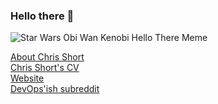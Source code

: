 ### Hello there 👋

![Star Wars Obi Wan Kenobi Hello There Meme](https://shortcdn.com/chrisshort/obi-wan-kenobi-hello-there.gif)

[About Chris Short](https://chrisshort.net/about)  
[Chris Short's CV](https://chrisshort.net/cv)  
[Website](https://chrisshort.net)  
[DevOps'ish subreddit](https://reddit.com/r/devopsish)

<!--
**chris-short/chris-short** is a ✨ _special_ ✨ repository because its `README.md` (this file) appears on your GitHub profile.

Here are some ideas to get you started:

- 🔭 I’m currently working on ...
- 🌱 I’m currently learning ...
- 👯 I’m looking to collaborate on ...
- 🤔 I’m looking for help with ...
- 💬 Ask me about ...
- 📫 How to reach me: ...
- 😄 Pronouns: ...
- ⚡ Fun fact: ...
-->

